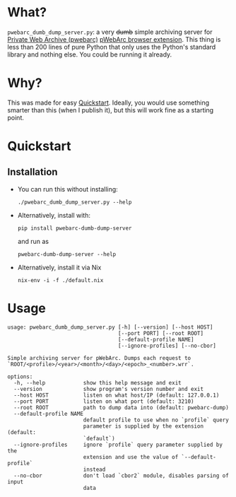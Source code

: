 # What?

`pwebarc_dumb_dump_server.py`: a very ~~dumb~~ simple archiving server for [Private Web Archive (pwebarc)](https://github.com/Own-Data-Privateer/pwebarc/) [pWebArc browser extension](https://github.com/Own-Data-Privateer/pwebarc/extension/).
This thing is less than 200 lines of pure Python that only uses the Python\'s standard library and nothing else.
You could be running it already.

# Why?

This was made for easy [Quickstart](https://github.com/Own-Data-Privateer/README.md#quickstart).
Ideally, you would use something smarter than this (when I publish it), but this will work fine as a starting point.

# Quickstart

## Installation

- You can run this without installing:
  ``` {.bash}
  ./pwebarc_dumb_dump_server.py --help
  ```
- Alternatively, install with:
  ``` {.bash}
  pip install pwebarc-dumb-dump-server
  ```
  and run as
  ``` {.bash}
  pwebarc-dumb-dump-server --help
  ```
- Alternatively, install it via Nix
  ``` {.bash}
  nix-env -i -f ./default.nix
  ```

# Usage

```
usage: pwebarc_dumb_dump_server.py [-h] [--version] [--host HOST]
                                   [--port PORT] [--root ROOT]
                                   [--default-profile NAME]
                                   [--ignore-profiles] [--no-cbor]

Simple archiving server for pWebArc. Dumps each request to
`ROOT/<profile>/<year>/<month>/<day>/<epoch>_<number>.wrr`.

options:
  -h, --help            show this help message and exit
  --version             show program's version number and exit
  --host HOST           listen on what host/IP (default: 127.0.0.1)
  --port PORT           listen on what port (default: 3210)
  --root ROOT           path to dump data into (default: pwebarc-dump)
  --default-profile NAME
                        default profile to use when no `profile` query
                        parameter is supplied by the extension (default:
                        `default`)
  --ignore-profiles     ignore `profile` query parameter supplied by the
                        extension and use the value of `--default-profile`
                        instead
  --no-cbor             don't load `cbor2` module, disables parsing of input
                        data
```
